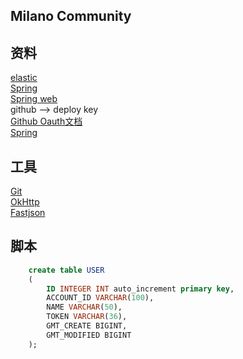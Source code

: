 ## Milano Community

## 资料
[elastic](https://elasticsearch.cn)
<br>
[Spring](https://spring.io/guides)
<br>
[Spring web](https://spring.io/guides/gs/serving-web-content)
<br>
github --> deploy key
<br>
[Github Oauth文档](https://developer.github.com/apps/building-oauth-apps/)
<br>
[Spring](https://docs.spring.io/spring-boot/docs/2.1.5.RELEASE/reference/htmlsingle/#boot-features-developing-web-applications)

## 工具
[Git](https://git-scm.com/download)
<br>
[OkHttp](https://square.github.io/okhttp/)
<br>
[Fastjson](https://mvnrepository.com/artifact/com.alibaba/fastjson/1.2.58)

## 脚本
```sql
    create table USER
    (
    	ID INTEGER INT auto_increment primary key,
    	ACCOUNT_ID VARCHAR(100),
    	NAME VARCHAR(50),
    	TOKEN VARCHAR(36),
    	GMT_CREATE BIGINT,
    	GMT_MODIFIED BIGINT
    );
```
